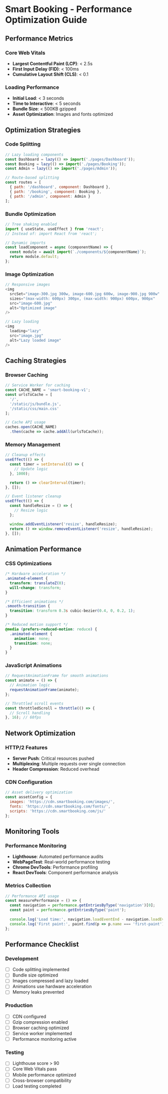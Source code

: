 # Smart Booking - Performance Optimization Guide

## Performance Metrics

### Core Web Vitals
- **Largest Contentful Paint (LCP)**: < 2.5s
- **First Input Delay (FID)**: < 100ms
- **Cumulative Layout Shift (CLS)**: < 0.1

### Loading Performance
- **Initial Load**: < 3 seconds
- **Time to Interactive**: < 5 seconds
- **Bundle Size**: < 500KB gzipped
- **Asset Optimization**: Images and fonts optimized

## Optimization Strategies

### Code Splitting
```javascript
// Lazy loading components
const Dashboard = lazy(() => import('./pages/Dashboard'));
const Booking = lazy(() => import('./pages/Booking'));
const Admin = lazy(() => import('./pages/Admin'));

// Route-based splitting
const routes = [
  { path: '/dashboard', component: Dashboard },
  { path: '/booking', component: Booking },
  { path: '/admin', component: Admin }
];
```

### Bundle Optimization
```javascript
// Tree shaking enabled
import { useState, useEffect } from 'react';
// Instead of: import React from 'react';

// Dynamic imports
const loadComponent = async (componentName) => {
  const module = await import(`./components/${componentName}`);
  return module.default;
};
```

### Image Optimization
```javascript
// Responsive images
<img 
  srcSet="image-300.jpg 300w, image-600.jpg 600w, image-900.jpg 900w"
  sizes="(max-width: 600px) 300px, (max-width: 900px) 600px, 900px"
  src="image-600.jpg"
  alt="Optimized image"
/>

// Lazy loading
<img 
  loading="lazy"
  src="image.jpg"
  alt="Lazy loaded image"
/>
```

## Caching Strategies

### Browser Caching
```javascript
// Service Worker for caching
const CACHE_NAME = 'smart-booking-v1';
const urlsToCache = [
  '/',
  '/static/js/bundle.js',
  '/static/css/main.css'
];

// Cache API usage
caches.open(CACHE_NAME)
  .then(cache => cache.addAll(urlsToCache));
```

### Memory Management
```javascript
// Cleanup effects
useEffect(() => {
  const timer = setInterval(() => {
    // Update logic
  }, 1000);

  return () => clearInterval(timer);
}, []);

// Event listener cleanup
useEffect(() => {
  const handleResize = () => {
    // Resize logic
  };

  window.addEventListener('resize', handleResize);
  return () => window.removeEventListener('resize', handleResize);
}, []);
```

## Animation Performance

### CSS Optimizations
```css
/* Hardware acceleration */
.animated-element {
  transform: translateZ(0);
  will-change: transform;
}

/* Efficient animations */
.smooth-transition {
  transition: transform 0.3s cubic-bezier(0.4, 0, 0.2, 1);
}

/* Reduced motion support */
@media (prefers-reduced-motion: reduce) {
  .animated-element {
    animation: none;
    transition: none;
  }
}
```

### JavaScript Animations
```javascript
// RequestAnimationFrame for smooth animations
const animate = () => {
  // Animation logic
  requestAnimationFrame(animate);
};

// Throttled scroll events
const throttledScroll = throttle(() => {
  // Scroll handling
}, 16); // 60fps
```

## Network Optimization

### HTTP/2 Features
- **Server Push**: Critical resources pushed
- **Multiplexing**: Multiple requests over single connection
- **Header Compression**: Reduced overhead

### CDN Configuration
```javascript
// Asset delivery optimization
const assetConfig = {
  images: 'https://cdn.smartbooking.com/images/',
  fonts: 'https://cdn.smartbooking.com/fonts/',
  scripts: 'https://cdn.smartbooking.com/js/'
};
```

## Monitoring Tools

### Performance Monitoring
- **Lighthouse**: Automated performance audits
- **WebPageTest**: Real-world performance testing
- **Chrome DevTools**: Performance profiling
- **React DevTools**: Component performance analysis

### Metrics Collection
```javascript
// Performance API usage
const measurePerformance = () => {
  const navigation = performance.getEntriesByType('navigation')[0];
  const paint = performance.getEntriesByType('paint');
  
  console.log('Load time:', navigation.loadEventEnd - navigation.loadEventStart);
  console.log('First paint:', paint.find(p => p.name === 'first-paint').startTime);
};
```

## Performance Checklist

### Development
- [ ] Code splitting implemented
- [ ] Bundle size optimized
- [ ] Images compressed and lazy loaded
- [ ] Animations use hardware acceleration
- [ ] Memory leaks prevented

### Production
- [ ] CDN configured
- [ ] Gzip compression enabled
- [ ] Browser caching optimized
- [ ] Service worker implemented
- [ ] Performance monitoring active

### Testing
- [ ] Lighthouse score > 90
- [ ] Core Web Vitals pass
- [ ] Mobile performance optimized
- [ ] Cross-browser compatibility
- [ ] Load testing completed 